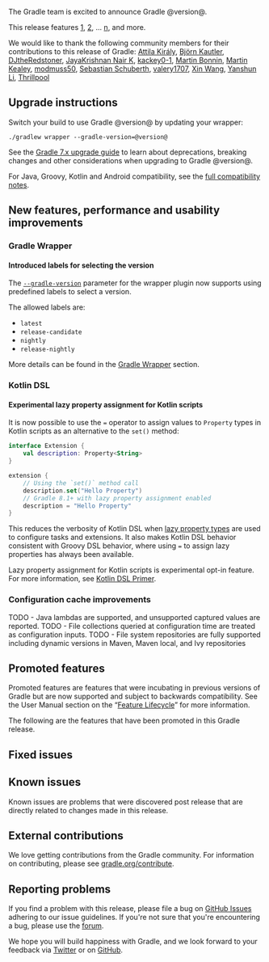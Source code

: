 The Gradle team is excited to announce Gradle @version@.

This release features [1](), [2](), ... [n](), and more.

<!--
Include only their name, impactful features should be called out separately below.
 [Some person](https://github.com/some-person)

 THiS LIST SHOULD BE ALPHABETIZED BY [PERSON NAME] - the docs:updateContributorsInReleaseNotes task will enforce this ordering, which is case-insensitive.
-->

We would like to thank the following community members for their contributions to this release of Gradle:
[Attila Király](https://github.com/akiraly),
[Björn Kautler](https://github.com/Vampire),
[DJtheRedstoner](https://github.com/DJtheRedstoner),
[JayaKrishnan Nair K](https://github.com/jknair0),
[kackey0-1](https://github.com/kackey0-1),
[Martin Bonnin](https://github.com/martinbonnin),
[Martin Kealey](https://github.com/kurahaupo),
[modmuss50](https://github.com/modmuss50),
[Sebastian Schuberth](https://github.com/sschuberth),
[valery1707](https://github.com/valery1707),
[Xin Wang](https://github.com/scaventz),
[Yanshun Li](https://github.com/Chaoba),
[Thrillpool](https://github.com/Thrillpool)

## Upgrade instructions

Switch your build to use Gradle @version@ by updating your wrapper:

`./gradlew wrapper --gradle-version=@version@`

See the [Gradle 7.x upgrade guide](userguide/upgrading_version_7.html#changes_@baseVersion@) to learn about deprecations, breaking changes and other considerations when upgrading to Gradle @version@.

For Java, Groovy, Kotlin and Android compatibility, see the [full compatibility notes](userguide/compatibility.html).

## New features, performance and usability improvements

<!-- Do not add breaking changes or deprecations here! Add them to the upgrade guide instead. -->

### Gradle Wrapper

#### Introduced labels for selecting the version

The [`--gradle-version`](userguide/gradle_wrapper.html#sec:adding_wrapper) parameter for the wrapper plugin
now supports using predefined labels to select a version.

The allowed labels are:

- `latest`
- `release-candidate`
- `nightly`
- `release-nightly`

More details can be found in the [Gradle Wrapper](userguide/gradle_wrapper.html#sec:adding_wrapper) section.

### Kotlin DSL

#### Experimental lazy property assignment for Kotlin scripts

It is now possible to use the `=` operator to assign values to `Property` types in Kotlin scripts as an alternative to the `set()` method:

```kotlin
interface Extension {
    val description: Property<String>
}

extension {
    // Using the `set()` method call
    description.set("Hello Property")
    // Gradle 8.1+ with lazy property assignment enabled
    description = "Hello Property"
}
```

This reduces the verbosity of Kotlin DSL when [lazy property types](userguide/lazy_configuration.html#lazy_properties) are used to configure tasks and extensions.
It also makes Kotlin DSL behavior consistent with Groovy DSL behavior, where using `=` to assign lazy properties has always been available.

Lazy property assignment for Kotlin scripts is experimental opt-in feature.
For more information, see [Kotlin DSL Primer](userguide/kotlin_dsl.html#kotdsl:assignment).

<!--

================== TEMPLATE ==============================

<a name="FILL-IN-KEY-AREA"></a>
### FILL-IN-KEY-AREA improvements

<<<FILL IN CONTEXT FOR KEY AREA>>>
Example:
> The [configuration cache](userguide/configuration_cache.html) improves build performance by caching the result of
> the configuration phase. Using the configuration cache, Gradle can skip the configuration phase entirely when
> nothing that affects the build configuration has changed.

#### FILL-IN-FEATURE
> HIGHLIGHT the usecase or existing problem the feature solves
> EXPLAIN how the new release addresses that problem or use case
> PROVIDE a screenshot or snippet illustrating the new feature, if applicable
> LINK to the full documentation for more details

================== END TEMPLATE ==========================


==========================================================
ADD RELEASE FEATURES BELOW
vvvvvvvvvvvvvvvvvvvvvvvvvvvvvvvvvvvvvvvvvvvvvvvvvvvvvvvvvv -->

### Configuration cache improvements

TODO - Java lambdas are supported, and unsupported captured values are reported.
TODO - File collections queried at configuration time are treated as configuration inputs.
TODO - File system repositories are fully supported including dynamic versions in Maven, Maven local, and Ivy repositories

## Promoted features

Promoted features are features that were incubating in previous versions of Gradle but are now supported and subject to backwards compatibility.
See the User Manual section on the “[Feature Lifecycle](userguide/feature_lifecycle.html)” for more information.

The following are the features that have been promoted in this Gradle release.

<!--
### Example promoted
-->

## Fixed issues

## Known issues

Known issues are problems that were discovered post release that are directly related to changes made in this release.

## External contributions

We love getting contributions from the Gradle community. For information on contributing, please see [gradle.org/contribute](https://gradle.org/contribute).

## Reporting problems

If you find a problem with this release, please file a bug on [GitHub Issues](https://github.com/gradle/gradle/issues) adhering to our issue guidelines.
If you're not sure that you're encountering a bug, please use the [forum](https://discuss.gradle.org/c/help-discuss).

We hope you will build happiness with Gradle, and we look forward to your feedback via [Twitter](https://twitter.com/gradle) or on [GitHub](https://github.com/gradle).
